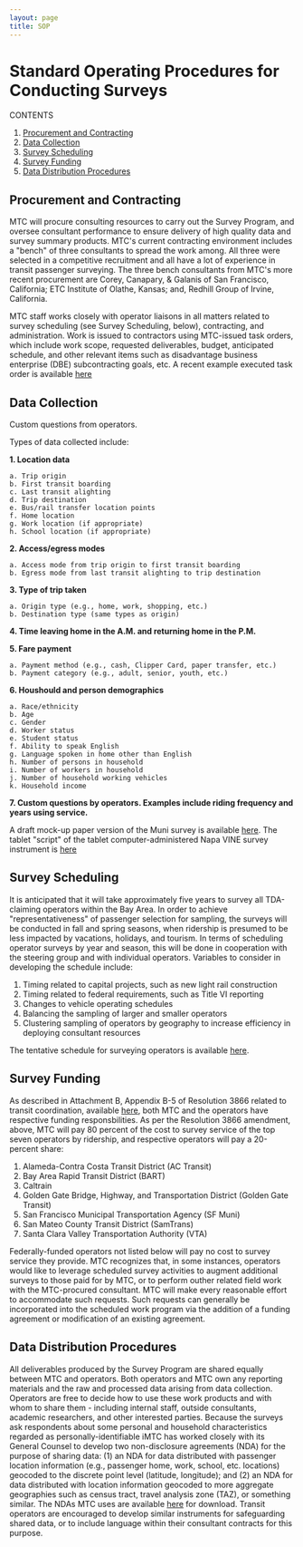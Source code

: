 ```yaml
---
layout: page
title: SOP
---
```


# Standard Operating Procedures for Conducting Surveys

CONTENTS

1. [Procurement and Contracting](#procurement-and-contracting)
2. [Data Collection](#data-collection)
3. [Survey Scheduling](#survey-scheduling)
4. [Survey Funding](#survey-funding)
5. [Data Distribution Procedures](#data-distribution-procedures)

## Procurement and Contracting

MTC will procure consulting resources to carry out the Survey Program, and oversee consultant performance to ensure delivery of high quality data and survey summary products. MTC's current contracting environment includes a "bench" of three consultants to spread the work among. All three were selected in a competitive recruitment and all have a lot of experience in transit passenger surveying. The three bench consultants from MTC's more recent procurement are Corey, Canapary, & Galanis of San Francisco, California; ETC Institute of Olathe, Kansas; and, Redhill Group of Irvine, California. 

MTC staff works closely with operator liaisons in all matters related to survey scheduling (see Survey Scheduling, below), contracting, and administration. Work is issued to contractors using MTC-issued task orders, which include work scope, requested deliverables, budget, anticipated schedule, and other relevant items such as disadvantage business enterprise (DBE) subcontracting goals, etc. A recent example executed task order is available [here](https://mtcdrive.box.com/Example-Task-Order)

## Data Collection

Custom questions from operators.

Types of data collected include:

**1. Location data** 

	a. Trip origin	
	b. First transit boarding 	
	c. Last transit alighting	
	d. Trip destination	
	e. Bus/rail transfer location points	
	f. Home location	
	g. Work location (if appropriate)	
	h. School location (if appropriate)
	
**2. Access/egress modes** 

	a. Access mode from trip origin to first transit boarding	
	b. Egress mode from last transit alighting to trip destination
	
**3. Type of trip taken**

	a. Origin type (e.g., home, work, shopping, etc.)	
	b. Destination type (same types as origin)
	
**4. Time leaving home in the A.M. and returning home in the P.M.**

**5. Fare payment**

	a. Payment method (e.g., cash, Clipper Card, paper transfer, etc.)	
	b. Payment category (e.g., adult, senior, youth, etc.)
	
**6. Houshould and person demographics**

	a. Race/ethnicity	
	b. Age	
	c. Gender	
	d. Worker status	
	e. Student status	
	f. Ability to speak English	
	g. Language spoken in home other than English	
	h. Number of persons in household	
	i. Number of workers in household	
	j. Number of household working vehicles	
	k. Household income
	
**7. Custom questions by operators. Examples include riding frequency and years using service.**
	

A draft mock-up paper version of the Muni survey is available [here](https://mtcdrive.box.com/v/muni-draft-survey). The tablet "script" of the tablet computer-administered Napa VINE survey instrument is [here](https://mtcdrive.box.com/v/tablet-survey)

## Survey Scheduling

It is anticipated that it will take approximately five years to survey all TDA-claiming operators within the Bay Area. In order to achieve "representativeness" of passenger selection for sampling, the surveys will be conducted in fall and spring seasons, when ridership is presumed to be less impacted by vacations, holidays, and tourism. In terms of scheduling operator surveys by year and season, this will be done in cooperation with the steering group and with individual operators. Variables to consider in developing the schedule include: 

1. Timing related to capital projects, such as new light rail construction
2. Timing related to federal requirements, such as Title VI reporting
3. Changes to vehicle operating schedules
4. Balancing the sampling of larger and smaller operators
5. Clustering sampling of operators by geography to increase efficiency in deploying consultant resources

The tentative schedule for surveying operators is available [here](http://metropolitantransportationcommission.github.io/onboard-surveys/schedule/).

## Survey Funding

As described in Attachment B, Appendix B-5 of Resolution 3866 related to transit coordination, available [here](https://mtcdrive.box.com/Resolution-3866-Amendment), both MTC and the operators have respective funding responsbilities. As per the Resolution 3866 amendment, above, MTC will pay 80 percent of the cost to survey service of the top seven operators by ridership, and respective operators will pay a 20-percent share:

1. Alameda-Contra Costa Transit District (AC Transit)
2. Bay Area Rapid Transit District (BART)
3. Caltrain
4. Golden Gate Bridge, Highway, and Transportation District (Golden Gate Transit)
5. San Francisco Municipal Transportation Agency (SF Muni) 
6. San Mateo County Transit District (SamTrans)
7. Santa Clara Valley Transportation Authority (VTA)

Federally-funded operators not listed below will pay no cost to survey service they provide. MTC recognizes that, in some instances, operators would like to leverage scheduled survey activities to augment additional surveys to those paid for by MTC, or to perform outher related field work with the MTC-procured consultant. MTC will make every reasonable effort to accommodate such requests. Such requests can generally be incorporated into the scheduled work program via the addition of a funding agreement or modification of an existing agreement. 

## Data Distribution Procedures

All deliverables produced by the Survey Program are shared equally between MTC and operators. Both operators and MTC own any reporting materials and the raw and processed data arising from data collection. Operators are free to decide how to use these work products and with whom to share them - including internal staff, outside consultants, academic researchers, and other interested parties. Because the surveys ask respondents about some personal and household characteristics regarded as personally-identifiable iMTC has worked closely with its General Counsel to develop two non-disclosure agreements (NDA) for the purpose of sharing data: (1) an NDA for data distributed with passenger location information (e.g., passenger home, work, school, etc. locations) geocoded to the discrete point level (latitude, longitude); and (2) an NDA for data distributed with location information geocoded to more aggregate geographies such as census tract, travel analysis zone (TAZ), or something similar. The NDAs MTC uses are available [here](https://mtcdrive.app.box.com/files/0/f/3852966121/Blank_NDAs) for download. Transit operators are encouraged to develop similar instruments for safeguarding shared data, or to include language within their consultant contracts for this purpose. 